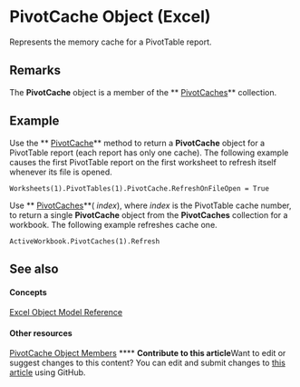 
# PivotCache Object (Excel)

Represents the memory cache for a PivotTable report.


## Remarks

 The **PivotCache** object is a member of the ** [PivotCaches](cfd979b9-d52f-f34b-4b66-4fb17efcdc92.md)** collection.


## Example

Use the  ** [PivotCache](82602154-783d-3f78-b354-0dabfdc34c98.md)** method to return a **PivotCache** object for a PivotTable report (each report has only one cache). The following example causes the first PivotTable report on the first worksheet to refresh itself whenever its file is opened.


```
Worksheets(1).PivotTables(1).PivotCache.RefreshOnFileOpen = True
```

Use  ** [PivotCaches](0a2e7f10-c123-5c98-fb71-56868b9f8bde.md)**( _index_), where  _index_ is the PivotTable cache number, to return a single **PivotCache** object from the **PivotCaches** collection for a workbook. The following example refreshes cache one.




```
ActiveWorkbook.PivotCaches(1).Refresh
```


## See also


#### Concepts


 [Excel Object Model Reference](11ea8598-8a20-92d5-f98b-0da04263bf2c.md)
#### Other resources


 [PivotCache Object Members](113f1109-e1c9-2c6e-0581-9fba82f278dc.md)
****   **Contribute to this article**Want to edit or suggest changes to this content? You can edit and submit changes to  [this article](https://github.com/jhershey00/VBA_Excel_Test/OpenXMLCon/articles/c3d84ef1-f9e6-b1bc-cbf0-3ba8dfe17439.md) using GitHub.

